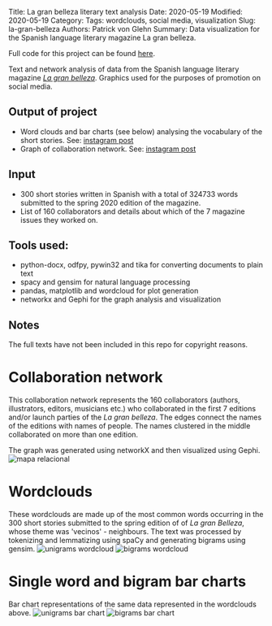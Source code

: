 Title: La gran belleza literary text analysis
Date: 2020-05-19 
Modified: 2020-05-19 
Category: 
Tags: wordclouds, social media, visualization
Slug: la-gran-belleza
Authors: Patrick von Glehn
Summary: Data visualization for the Spanish language literary magazine La gran belleza.

Full code for this project can be found [here](https://github.com/pvonglehn/la-gran-belleza-text-analysis).

Text and network analysis of data from the Spanish language literary magazine [_La gran belleza_](https://www.lagranbelleza.es/). Graphics used for the purposes of promotion on social media.

## Output of project
* Word clouds and bar charts (see below) analysing the vocabulary of the short stories. See: [instagram post](https://www.instagram.com/p/B_112ofqppQ/) 
* Graph of collaboration network. See: [instagram post](https://www.instagram.com/p/B3W1-9WCbjn/?utm_source=ig_embed&utm_campaign) 


## Input
* 300 short stories written in Spanish with a total of 324733 words submitted to the spring 2020 edition of the magazine.
* List of 160 collaborators and details about which of the 7 magazine issues they worked on.

## Tools used:
* python-docx, odfpy, pywin32 and tika for converting documents to plain text
* spacy and gensim for natural language processing
* pandas, matplotlib and wordcloud for plot generation
* networkx and Gephi for the graph analysis and visualization

## Notes
The full texts have not been included in this repo for copyright reasons.

# Collaboration network
This collaboration network represents the 160 collaborators (authors, illustrators, editors, musicians etc.) who collaborated in the first 7 editions and/or launch parties of the _La gran belleza_. The edges connect the names of the editions with names of people. The names clustered in the middle collaborated on more than one edition.  

The graph was generated using networkX and then visualized using Gephi.
![mapa relacional]({attach}figures/mapa_relacional.svg)

# Wordclouds
These wordclouds are made up of the most common words occurring in the 300 short stories submitted to the spring edition of of _La gran Belleza_, whose theme was 'vecinos' - neighbours. The text was processed by tokenizing and lemmatizing using spaCy and generating bigrams using gensim.
![unigrams wordcloud]({attach}figures/unigrams_cloud.jpg)
![bigrams wordcloud]({attach}figures/bigrams_cloud.jpg)

# Single word and bigram bar charts
Bar chart representations of the same data represented in the wordclouds above.
![unigrams bar chart]({attach}figures/unigrams_bar.jpg)
![bigrams bar chart]({attach}figures/bigrams_bar.jpg)


